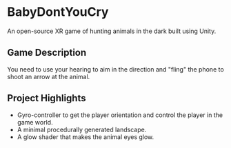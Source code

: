 # BabyDontYouCry

An open-source XR game of hunting animals in the dark built using Unity.
## Game Description
You need to use your hearing to aim in the direction and "fling" the phone to shoot an arrow at the animal.

## Project Highlights
* Gyro-controller to get the player orientation and control the player in the game world.
* A minimal procedurally generated landscape.
* A glow shader that makes the animal eyes glow.
